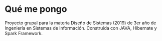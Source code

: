 # Qué me pongo
Proyecto grupal para la materia Diseño de Sistemas (2019) de 3er año de Ingeniería en Sistemas de Información. 
Construída con JAVA, Hibernate y Spark Framework.